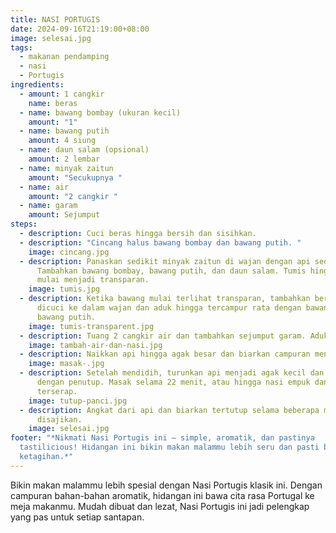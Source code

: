 ```yaml
---
title: NASI PORTUGIS
date: 2024-09-16T21:19:00+08:00
image: selesai.jpg
tags:
  - makanan pendamping
  - nasi
  - Portugis
ingredients:
  - amount: 1 cangkir
    name: beras
  - name: bawang bombay (ukuran kecil)
    amount: "1"
  - name: bawang putih
    amount: 4 siung
  - name: daun salam (opsional)
    amount: 2 lembar
  - name: minyak zaitun
    amount: "Secukupnya "
  - name: air
    amount: "2 cangkir "
  - name: garam
    amount: Sejumput
steps:
  - description: Cuci beras hingga bersih dan sisihkan.
  - description: "Cincang halus bawang bombay dan bawang putih. "
    image: cincang.jpg
  - description: Panaskan sedikit minyak zaitun di wajan dengan api sedang.
      Tambahkan bawang bombay, bawang putih, dan daun salam. Tumis hingga bawang
      mulai menjadi transparan.
    image: tumis.jpg
  - description: Ketika bawang mulai terlihat transparan, tambahkan beras yang sudah
      dicuci ke dalam wajan dan aduk hingga tercampur rata dengan bawang dan
      bawang putih.
    image: tumis-transparent.jpg
  - description: Tuang 2 cangkir air dan tambahkan sejumput garam. Aduk hingga rata.
    image: tambah-air-dan-nasi.jpg
  - description: Naikkan api hingga agak besar dan biarkan campuran mendidih.
    image: masak-.jpg
  - description: Setelah mendidih, turunkan api menjadi agak kecil dan tutup wajan
      dengan penutup. Masak selama 22 menit, atau hingga nasi empuk dan air
      terserap.
    image: tutup-panci.jpg
  - description: Angkat dari api dan biarkan tertutup selama beberapa menit sebelum
      disajikan.
    image: selesai.jpg
footer: "*Nikmati Nasi Portugis ini — simple, aromatik, dan pastinya
  tastilicious! Hidangan ini bikin makan malammu lebih seru dan pasti bikin kamu
  ketagihan.*"
---
```

Bikin makan malammu lebih spesial dengan Nasi Portugis klasik ini. Dengan campuran bahan-bahan aromatik, hidangan ini bawa cita rasa Portugal ke meja makanmu. Mudah dibuat dan lezat, Nasi Portugis ini jadi pelengkap yang pas untuk setiap santapan.
